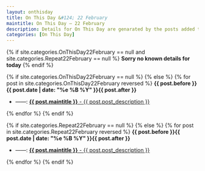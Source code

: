 ```yaml
---
layout: onthisday
title: On This Day &#124; 22 February
maintitle: On This Day — 22 February
description: Details for On This Day are genarated by the posts added to the website so the content is subject to changes/updates over time.
categories: [On This Day]
---
```


{% if site.categories.OnThisDay22February == null and site.categories.Repeat22February == null %}
<strong>Sorry no known details for today</strong>
{% endif %}

{% if site.categories.OnThisDay22February == null %}
{% else %}
{% for post in site.categories.OnThisDay22February reversed %}
<strong>{{ post.before }}{{ post.date | date: "%e %B %Y" }}{{ post.after }}</strong>
<ul>
<li> ——: <a href="{{ post.url }}"><strong>{{ post.maintitle }}</strong> - {{ post.post_description }}</a></li>
</ul>
{% endfor %}
{% endif %}

{% if site.categories.Repeat22February == null %}
{% else %}
{% for post in site.categories.Repeat22February reversed %}
<strong>{{ post.before }}{{ post.date | date: "%e %B %Y" }}{{ post.after }}</strong>
<ul>
<li> ——: <a href="{{ post.url }}"><strong>{{ post.maintitle }}</strong> - {{ post.post_description }}</a></li>
</ul>
{% endfor %}
{% endif %}
